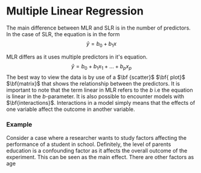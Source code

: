 # Multiple Linear Regression
The main difference between MLR and SLR is in the number of predictors. In the case of SLR, the equation is in the form
$$\hat{y} = b_0 + b_1x $$


MLR differs as it uses multiple predictors in it's equation.
$$\hat{y} = b_0 + b_1x_1 + \dots + b_px_p$$
The best way to view the data is by use of a $\bf {scatter}$ $\bf{ plot}$ $\bf{matrix}$ that shows the relationship between the predictors.
It is important to note that the term linear in MLR refers to the $b$ i.e the equation is linear in the $b$-parameter.
It is also possible to encounter models with $\bf{interactions}$. Interactions in a model simply means that the effects of one variable affect the outcome in another variable. 
### Example
Consider a case where a researcher wants to study factors affecting the performance of a student in school. Definitely, the level of parents education is a confounding factor as it affects the overall outcome of the experiment. This can be seen as the main effect. There are other factors as age 


<!--stackedit_data:
eyJoaXN0b3J5IjpbODM3NDExMjQzLDQ4NDIyNDAxMCw4OTIxOD
g2MDMsMjA1MzA2NDgzMiwtNDEzMDA2NCwtMTgxNTE1MDY5LDU3
MDUyNTczNCwtOTYxODk3ODNdfQ==
-->